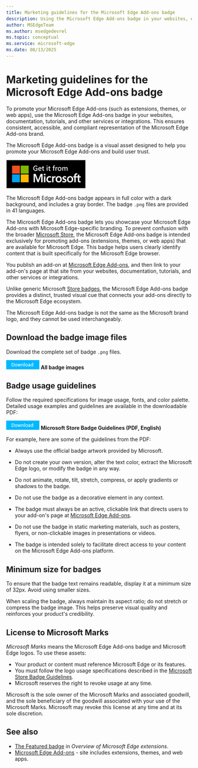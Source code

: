 ```yaml
---
title: Marketing guidelines for the Microsoft Edge Add-ons badge
description: Using the Microsoft Edge Add-ons badge in your websites, documentation, or tutorials when publishing an extension, theme, or web app at Microsoft Edge Add-ons.  # key words before col 158
author: MSEdgeTeam
ms.author: msedgedevrel
ms.topic: conceptual
ms.service: microsoft-edge
ms.date: 08/13/2025
---
```

# Marketing guidelines for the Microsoft Edge Add-ons badge
<!-- https://learn.microsoft.com/windows/apps/publish/app-marketing-guidelines -->

To promote your Microsoft Edge Add-ons (such as extensions, themes, or web apps), use the Microsoft Edge Add-ons badge in your websites, documentation, tutorials, and other services or integrations.  This ensures consistent, accessible, and compliant representation of the Microsoft Edge Add-ons brand.

The Microsoft Edge Add-ons badge is a visual asset designed to help you promote your Microsoft Edge Add-ons and build user trust.

![The Microsoft Edge Add-ons badge](./marketing-guidelines-images/microsoft-edge-add-ons-badge.png)

The Microsoft Edge Add-ons badge appears in full color with a dark background, and includes a gray border.  The badge `.png` files are provided in 41 languages.

The Microsoft Edge Add-ons badge lets you showcase your Microsoft Edge Add-ons with Microsoft Edge-specific branding.  To prevent confusion with the broader [Microsoft Store](https://apps.microsoft.com), the Microsoft Edge Add-ons badge is intended exclusively 
for promoting <!--todo-->add-ons (extensions, themes, or web apps) that are available for Microsoft Edge.  This badge helps users clearly identify content that is built specifically for the Microsoft Edge browser.
<!-- todo: orig draft docx:
for promoting            add-ons and extensions                    that are available for Microsoft Edge. 
-->

You publish an add-on at [Microsoft Edge Add-ons](https://microsoftedge.microsoft.com/addons/), and then link to your add-on's page at that site from your websites, documentation, tutorials, and other services or integrations.

Unlike generic Microsoft [Store badges](/windows/apps/publish/app-marketing-guidelines#store-badges), the Microsoft Edge Add-ons badge provides a distinct, trusted 
visual cue that connects your add-ons directly to the Microsoft Edge ecosystem.
<!-- todo: orig draft docx:
visual cue that connects your add-ons such as extensions, webapps directly to the Edge ecosystem
-->

The Microsoft Edge Add-ons badge is not the same as the Microsoft brand logo, and they cannot be used interchangeably.


<!-- ====================================================================== -->
## Download the badge image files

Download the complete set of badge `.png` files.

<!-- todo: upload the .zip file to either:
download.microsoft.com (www.microsoft.com/download)
https://github.com/microsoft/MicrosoftEdge-Extensions/pull/365
-->
[![Download button](./marketing-guidelines-images/download-button.png)](https://github.com/microsoft/MicrosoftEdge-Extensions/blob/main/assets/microsoft-edge-add-ons-badges.zip)<!-- todo: 404 --> **All badge images**


<!-- ====================================================================== -->
## Badge usage guidelines

Follow the required specifications for image usage, fonts, and color palette.  Detailed usage examples and guidelines are available in the downloadable PDF:

[![Download button](./marketing-guidelines-images/download-button.png)](https://download.microsoft.com/download/0/7/D/07DF43D4-B1A8-4D38-BC02-4903BB36CEE8/Microsoft_Store_Badge_Guidelines.pdf) **Microsoft Store Badge Guidelines (PDF, English)**

For example, here are some of the guidelines from the PDF:

* Always use the official badge artwork provided by Microsoft.

* Do not create your own version, alter the text color, extract the Microsoft Edge logo, or modify the badge in any way.

* Do not animate, rotate, tilt, stretch, compress, or apply gradients or shadows to the badge.

* Do not use the badge as a decorative element in any context.

* The badge must always be an active, clickable link that directs users to your add-on's page at [Microsoft Edge Add-ons](https://microsoftedge.microsoft.com/addons/).
  <!-- todo:
  orig draft docx: 
  The badge must always be an active, clickable link that directs users to your extension page on the Add-ons store.
  your item's page
  your Microsoft Edge Add-ons page
  your Add-ons page
  your add-on's page
  your Add-on's page
  your Microsoft Edge Add-on's page
  the page for your add-on
  the page for your Add-on
  the page for your Microsoft Edge Add-on (extension, theme, or web app)
  the page for your Microsoft Edge Add-ons (extensions, themes, or web apps)
  the page for your extension, theme, or web app
  the page for your item
  -->

* Do not use the badge in static marketing materials, such as posters, flyers, or non-clickable images in presentations or videos.

* The badge is intended solely to facilitate direct access to your content on the Microsoft Edge Add-ons platform.
<!-- todo:
* The badge is intended solely to facilitate direct access to your add-on on the Microsoft Edge Add-ons platform.
* The badge is intended solely to facilitate direct access to your add-on (extension, theme, or web app) on the Microsoft Edge Add-ons platform.
* The badge is intended solely to facilitate direct access to your your extension, theme, or web app on the Microsoft Edge Add-ons platform.
* The badge is intended solely to facilitate direct access to your item on the Microsoft Edge Add-ons platform.

"content" is per orig doc draft.  upstream:
-->


<!-- ====================================================================== -->
## Minimum size for badges

To ensure that the badge text remains readable, display it at a minimum size of 32px.  Avoid using smaller sizes.

When scaling the badge, always maintain its aspect ratio; do not stretch or compress the badge image.  This helps preserve visual quality and reinforces your product's credibility.


<!-- ====================================================================== -->
## License to Microsoft Marks
<!-- https://learn.microsoft.com/windows/apps/publish/app-marketing-guidelines#license-to-microsoft-marks -->

_Microsoft Marks_ means the Microsoft Edge Add-ons badge and Microsoft Edge logos.  To use these assets:
* Your product or content must reference Microsoft Edge or its features.
* You must follow the logo usage specifications described in the [Microsoft Store Badge Guidelines](https://download.microsoft.com/download/0/7/D/07DF43D4-B1A8-4D38-BC02-4903BB36CEE8/Microsoft_Store_Badge_Guidelines.pdf).
* Microsoft reserves the right to revoke usage at any time.

Microsoft is the sole owner of the Microsoft Marks and associated goodwill, and the sole beneficiary of the goodwill associated with your use of the Microsoft Marks.  Microsoft may revoke this license at any time and at its sole discretion.


<!-- ====================================================================== -->
## See also

* [The Featured badge](../index.md#the-featured-badge) in _Overview of Microsoft Edge extensions_.
* [Microsoft Edge Add-ons](https://microsoftedge.microsoft.com/addons/) - site includes extensions, themes, and web apps.
